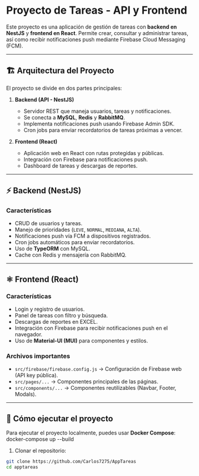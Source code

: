 # Proyecto de Tareas - API y Frontend

Este proyecto es una aplicación de gestión de tareas con **backend en NestJS** y **frontend en React**. Permite crear, consultar y administrar tareas, así como recibir notificaciones push mediante Firebase Cloud Messaging (FCM).  

---

## 🏗 Arquitectura del Proyecto

El proyecto se divide en dos partes principales:

1. **Backend (API - NestJS)**  
   - Servidor REST que maneja usuarios, tareas y notificaciones.  
   - Se conecta a **MySQL**, **Redis** y **RabbitMQ**.  
   - Implementa notificaciones push usando Firebase Admin SDK.  
   - Cron jobs para enviar recordatorios de tareas próximas a vencer.  

2. **Frontend (React)**  
   - Aplicación web en React con rutas protegidas y públicas.  
   - Integración con Firebase para notificaciones push.  
   - Dashboard de tareas y descargas de reportes.  

---

## ⚡ Backend (NestJS)

### Características

- CRUD de usuarios y tareas.  
- Manejo de prioridades (`LEVE`, `NORMAL`, `MEDIANA`, `ALTA`).  
- Notificaciones push vía FCM a dispositivos registrados.  
- Cron jobs automáticos para enviar recordatorios.  
- Uso de **TypeORM** con MySQL.  
- Cache con Redis y mensajería con RabbitMQ.  


---

## ⚛ Frontend (React)

### Características

- Login y registro de usuarios.  
- Panel de tareas con filtro y búsqueda.  
- Descargas de reportes en EXCEL.  
- Integración con Firebase para recibir notificaciones push en el navegador.  
- Uso de **Material-UI (MUI)** para componentes y estilos.  

### Archivos importantes

- `src/firebase/firebase.config.js` → Configuración de Firebase web (API key pública).  
- `src/pages/...` → Componentes principales de las páginas.  
- `src/components/...` → Componentes reutilizables (Navbar, Footer, Modals).  

---

## 🔧 Cómo ejecutar el proyecto

Para ejecutar el proyecto localmente, puedes usar **Docker Compose**:
     docker-compose up --build

1. Clonar el repositorio:

```bash
git clone https://github.com/Carlos7275/AppTareas
cd apptareas
